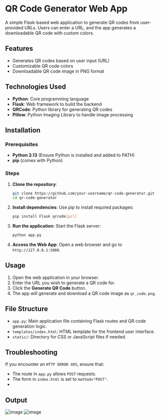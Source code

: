 # QR Code Generator Web App

A simple Flask-based web application to generate QR codes from user-provided URLs. Users can enter a URL, and the app generates a downloadable QR code with custom colors.

## Features
- Generates QR codes based on user input (URL)
- Customizable QR code colors
- Downloadable QR code image in PNG format

## Technologies Used
- **Python**: Core programming language
- **Flask**: Web framework to build the backend
- **QRCode**: Python library for generating QR codes
- **Pillow**: Python Imaging Library to handle image processing

## Installation

### Prerequisites
- **Python 3.13** (Ensure Python is installed and added to PATH)
- **pip** (comes with Python)

### Steps
1. **Clone the repository**:
   ```bash
   git clone https://github.com/your-username/qr-code-generator.git
   cd qr-code-generator
   ```

2. **Install dependencies**:
   Use pip to install required packages:
   ```bash
   pip install Flask qrcode[pil]
   ```

3. **Run the application**:
   Start the Flask server:
   ```bash
   python app.py
   ```

4. **Access the Web App**:
   Open a web browser and go to `http://127.0.0.1:5000`.

## Usage

1. Open the web application in your browser.
2. Enter the URL you wish to generate a QR code for.
3. Click the **Generate QR Code** button.
4. The app will generate and download a QR code image as `qr_code.png`.

## File Structure

- `app.py`: Main application file containing Flask routes and QR code generation logic.
- `templates/index.html`: HTML template for the frontend user interface.
- `static/`: Directory for CSS or JavaScript files if needed.

## Troubleshooting 
If you encounter an `HTTP ERROR 405`, ensure that:
- The route in `app.py` allows `POST` requests.
- The form in `index.html` is set to `method="POST"`.
- 
## Output
![image](https://github.com/user-attachments/assets/7f4d9ff7-6765-4581-8ad6-cc95fb6cba12)
![image](https://github.com/user-attachments/assets/85032deb-699d-49d2-a4b7-4f3590369f40)

